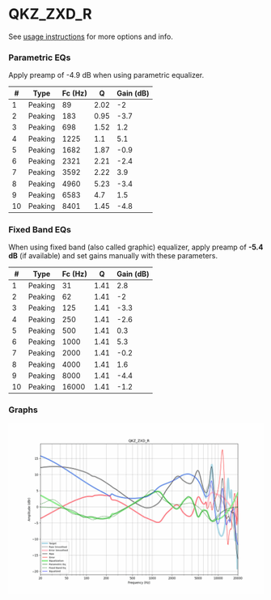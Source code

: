 # QKZ_ZXD_R
See [usage instructions](https://github.com/jaakkopasanen/AutoEq#usage) for more options and info.

### Parametric EQs
Apply preamp of -4.9 dB when using parametric equalizer.

|   # | Type    |   Fc (Hz) |    Q |   Gain (dB) |
|-----|---------|-----------|------|-------------|
|   1 | Peaking |        89 | 2.02 |        -2   |
|   2 | Peaking |       183 | 0.95 |        -3.7 |
|   3 | Peaking |       698 | 1.52 |         1.2 |
|   4 | Peaking |      1225 | 1.1  |         5.1 |
|   5 | Peaking |      1682 | 1.87 |        -0.9 |
|   6 | Peaking |      2321 | 2.21 |        -2.4 |
|   7 | Peaking |      3592 | 2.22 |         3.9 |
|   8 | Peaking |      4960 | 5.23 |        -3.4 |
|   9 | Peaking |      6583 | 4.7  |         1.5 |
|  10 | Peaking |      8401 | 1.45 |        -4.8 |

### Fixed Band EQs
When using fixed band (also called graphic) equalizer, apply preamp of **-5.4 dB** (if available) and set gains manually with these parameters.

|   # | Type    |   Fc (Hz) |    Q |   Gain (dB) |
|-----|---------|-----------|------|-------------|
|   1 | Peaking |        31 | 1.41 |         2.8 |
|   2 | Peaking |        62 | 1.41 |        -2   |
|   3 | Peaking |       125 | 1.41 |        -3.3 |
|   4 | Peaking |       250 | 1.41 |        -2.6 |
|   5 | Peaking |       500 | 1.41 |         0.3 |
|   6 | Peaking |      1000 | 1.41 |         5.3 |
|   7 | Peaking |      2000 | 1.41 |        -0.2 |
|   8 | Peaking |      4000 | 1.41 |         1.6 |
|   9 | Peaking |      8000 | 1.41 |        -4.4 |
|  10 | Peaking |     16000 | 1.41 |        -1.2 |

### Graphs
![](./QKZ_ZXD_R.png)
